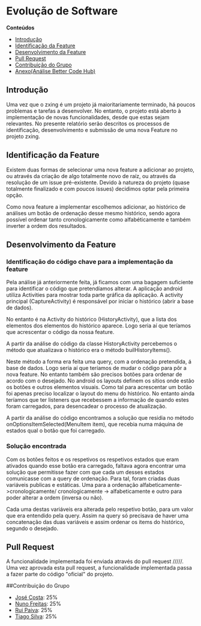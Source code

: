 # Evolução de Software

**Conteúdos**
- [Introdução](#introdução)
- [Identificação da Feature](#identificação-da-feature)
- [Desenvolvimento da Feature](#desenvolvimento-da-feature)
- [Pull Request](#pull-request)
- [Contribuição do Grupo](#contribuição-do-grupo)
- [Anexo(Análise Better Code Hub)](https://github.com/ruivop/zxing/blob/master/ESOF-docs/Documentos%20de%20apoio/Better%20Code%20Hub.pdf)


## Introdução

Uma vez que o zxing é um projeto já maioritariamente terminado, há poucos problemas e tarefas a desenvolver. No entanto, o projeto está aberto à implementação de novas funcionalidades, desde que estas sejam relevantes. No presente relatório serão descritos os processos de identificação, desenvolvimento e submissão de uma nova Feature no projeto zxing. 

## Identificação da Feature

Existem duas formas de selecionar uma nova feature a adicionar ao projeto, ou através da criação de algo totalmente novo  de raíz, ou através da resolução de um issue pré-existente. Devido à natureza do projeto (quase totalmente finalizado e com poucos issues) decidimos optar pela primeira opção.

Como nova feature a implementar escolhemos adicionar, ao histórico de análises um botão de ordenação desse mesmo histórico, sendo agora possível ordenar tanto cronologicamente como alfabéticamente e também inverter a ordem dos resultados.

## Desenvolvimento da Feature

### Identificação do código chave para a implementação da feature
Pela análise já anteriormente feita, já ficamos com uma bagagem suficiente para identificar o código que pretendíamos alterar. A aplicação android utiliza Activities para mostrar toda parte gráfica da aplicação. A activity principal (CaptureActivity) é responsável por iniciar o histórico (abrir a base de dados).


 
No entanto é na Activity do histórico (HistoryActivity), que a lista dos elementos dos elementos do histórico aparece. Logo seria aí que teríamos que acrescentar o código da nossa feature.
 
 
 
A partir da análise do código da classe HistoryActivity percebemos o método que atualizava o histórico era o método builHistoryItems().
 
 
 
Neste método a forma era feita uma query, com a ordenação pretendida, á base de dados. Logo seria aí que teríamos de mudar o código para pôr a nova feature. No entanto também são precisos botões para ordenar de acordo com o desejado. No android os layouts definem os sítios onde estão os botões e outros elementos visuais. Como tal para acrescentar um botão foi apenas preciso localizar o layout do menu do histórico. No entanto ainda teríamos que ter listeners que recebessem a informação de quando estes foram carregados, para desencadear o processo de atualização. 

A partir da análise do código encontramos a solução que residia no método onOptionsItemSelected(MenuItem item), que recebia numa máquina de estados qual o botão que foi carregado.

### Solução encontrada

Com os botões feitos e os respetivos os respetivos estados que eram ativados quando esse botão era carregado, faltava agora encontrar uma solução que permitisse fazer com que cada um desses estados comunicasse com a query de ordenação. Para tal, foram criadas duas variáveis publicas e estáticas. Uma para a ordenação alfabeticamente->cronologicamente/ cronologicamente -> alfabeticamente e outro para poder alterar a ordem (inversa ou não).

Cada uma destas variáveis era alterada pelo respetivo botão, para um valor que era entendido pela query. Assim na query só precisava de haver uma concatenação das duas variáveis e assim ordenar os items do histórico, segundo o desejado.



## Pull Request

A funcionalidade implementada foi enviada através do pull request /////. Uma vez aprovada esta pull request, a funcionalidade implementada passa a fazer parte do código "oficial" do projeto.

##Contribuição do Grupo
* [José Costa](https://github.com/zecst19): 25%
* [Nuno Freitas](https://github.com/nunofreitas96): 25%
* [Rui Paiva](https://github.com/ruivop): 25%
* [Tiago Silva](https://github.com/tadias): 25%
